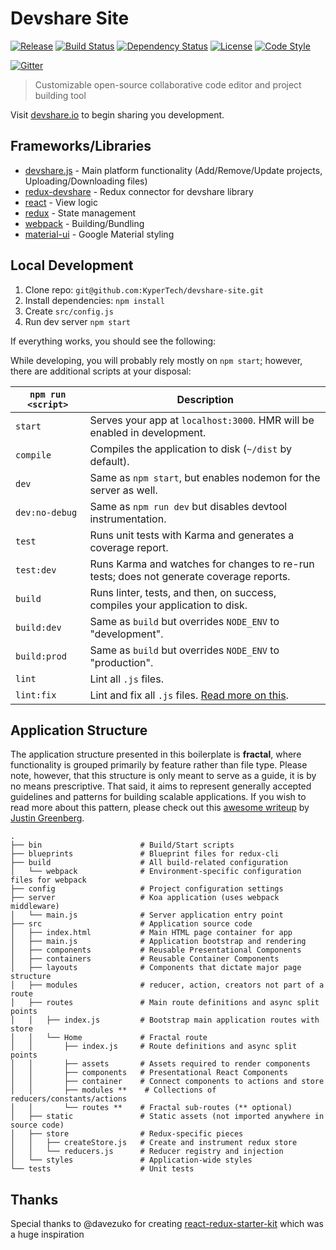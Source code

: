 # Devshare Site

[![Release][release-image]][release-url]
[![Build Status][travis-image]][travis-url]
[![Dependency Status][daviddm-image]][daviddm-url]
[![License][license-image]][license-url]
[![Code Style][code-style-image]][code-style-url]

[![Gitter][gitter-image]][gitter-url]

>Customizable open-source collaborative code editor and project building tool

Visit [devshare.io](http://devshare.io) to begin sharing you development.

## Frameworks/Libraries

* [devshare.js](https://github.com/KyperTech/devshare) - Main platform functionality (Add/Remove/Update projects, Uploading/Downloading files)
* [redux-devshare](https://github.com/KyperTech/redux-devshare) - Redux connector for devshare library
* [react](https://facebook.github.io/react/) - View logic
* [redux](https://github.com/rackt/redux) - State management
* [webpack](https://webpack.github.io/) - Building/Bundling
* [material-ui](http://www.material-ui.com/#/) - Google Material styling

## Local Development

1. Clone repo: `git@github.com:KyperTech/devshare-site.git`
2. Install dependencies: `npm install`
3. Create `src/config.js`
4. Run dev server `npm start`

If everything works, you should see the following:

While developing, you will probably rely mostly on `npm start`; however, there are additional scripts at your disposal:

|`npm run <script>`|Description|
|------------------|-----------|
|`start`|Serves your app at `localhost:3000`. HMR will be enabled in development.|
|`compile`|Compiles the application to disk (`~/dist` by default).|
|`dev`|Same as `npm start`, but enables nodemon for the server as well.|
|`dev:no-debug`|Same as `npm run dev` but disables devtool instrumentation.|
|`test`|Runs unit tests with Karma and generates a coverage report.|
|`test:dev`|Runs Karma and watches for changes to re-run tests; does not generate coverage reports.|
|`build`|Runs linter, tests, and then, on success, compiles your application to disk.|
|`build:dev`|Same as `build` but overrides `NODE_ENV` to "development".|
|`build:prod`|Same as `build` but overrides `NODE_ENV` to "production".|
|`lint`|Lint all `.js` files.|
|`lint:fix`|Lint and fix all `.js` files. [Read more on this](http://eslint.org/docs/user-guide/command-line-interface.html#fix).|


## Application Structure

The application structure presented in this boilerplate is **fractal**, where functionality is grouped primarily by feature rather than file type. Please note, however, that this structure is only meant to serve as a guide, it is by no means prescriptive. That said, it aims to represent generally accepted guidelines and patterns for building scalable applications. If you wish to read more about this pattern, please check out this [awesome writeup](https://github.com/davezuko/react-redux-starter-kit/wiki/Fractal-Project-Structure) by [Justin Greenberg](https://github.com/justingreenberg).

```
.
├── bin                      # Build/Start scripts
├── blueprints               # Blueprint files for redux-cli
├── build                    # All build-related configuration
│   └── webpack              # Environment-specific configuration files for webpack
├── config                   # Project configuration settings
├── server                   # Koa application (uses webpack middleware)
│   └── main.js              # Server application entry point
├── src                      # Application source code
│   ├── index.html           # Main HTML page container for app
│   ├── main.js              # Application bootstrap and rendering
│   ├── components           # Reusable Presentational Components
│   ├── containers           # Reusable Container Components
│   ├── layouts              # Components that dictate major page structure
│   ├── modules              # reducer, action, creators not part of a route
│   ├── routes               # Main route definitions and async split points
│   │   ├── index.js         # Bootstrap main application routes with store
│   │   └── Home             # Fractal route
│   │       ├── index.js     # Route definitions and async split points
│   │       ├── assets       # Assets required to render components
│   │       ├── components   # Presentational React Components
│   │       ├── container    # Connect components to actions and store
│   │       ├── modules **    # Collections of reducers/constants/actions
│   │       └── routes **    # Fractal sub-routes (** optional)
│   ├── static               # Static assets (not imported anywhere in source code)
│   ├── store                # Redux-specific pieces
│   │   ├── createStore.js   # Create and instrument redux store
│   │   └── reducers.js      # Reducer registry and injection
│   └── styles               # Application-wide styles
└── tests                    # Unit tests
```

## Thanks

Special thanks to @davezuko for creating [react-redux-starter-kit](https://github.com/davezuko/react-redux-starter-kit) which was a huge inspiration

[release-image]: https://img.shields.io/github/release/KyperTech/devshare-site.svg?style=flat-square
[release-url]: https://github.com/KyperTech/devshare-site/releases
[travis-image]: https://img.shields.io/travis/prescottprue/devshare-site/master.svg?style=flat-square
[travis-url]: https://travis-ci.org/prescottprue/devshare-site
[daviddm-image]: https://img.shields.io/david/KyperTech/devshare-site.svg?style=flat-square
[daviddm-url]: https://david-dm.org/KyperTech/devshare-site
[license-image]: https://img.shields.io/npm/l/devshare-site.svg?style=flat-square
[license-url]: https://github.com/KyperTech/devshare-site/blob/master/LICENSE
[code-style-image]: https://img.shields.io/badge/code%20style-standard-brightgreen.svg?style=flat-square
[code-style-url]: http://standardjs.com/
[gitter-image]: https://img.shields.io/gitter/room/nwjs/nw.js.svg?style=flat-square
[gitter-url]: https://gitter.im/KyperTech/devshare-site

